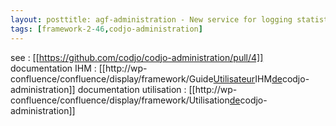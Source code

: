 ```yaml
---
layout: posttitle: agf-administration - New service for logging statistics of all jdbc queries
tags: [framework-2-46,codjo-administration]
---
```

see : [[https://github.com/codjo/codjo-administration/pull/4]]
documentation IHM : [[http://wp-confluence/confluence/display/framework/Guide<u>Utilisateur</u>IHM<u>de</u>codjo-administration]]
documentation utilisation : [[http://wp-confluence/confluence/display/framework/Utilisation<u>de</u>codjo-administration]]